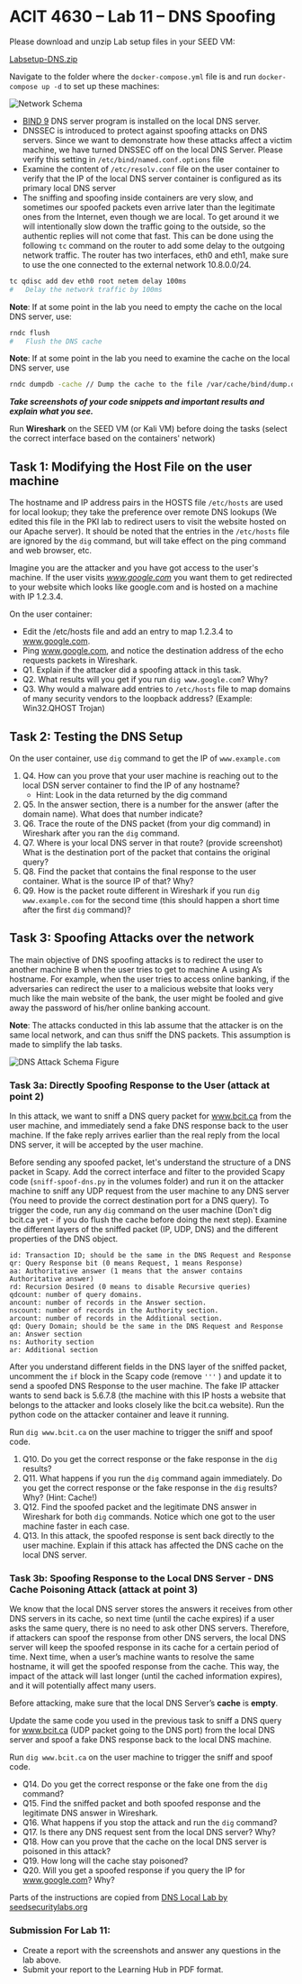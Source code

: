 # ACIT 4630 – Lab 11 – DNS Spoofing

Please download and unzip Lab setup files in your SEED VM: 

[Labsetup-DNS.zip](files/Labsetup-DNS.zip)

Navigate to the folder where the `docker-compose.yml` file is and run `docker-compose up -d` to set up these machines:

![Network Schema](../images/lab10-fig1.jpg)

- [BIND 9](https://bind9.net/) DNS server program is installed on the local DNS server.
- DNSSEC is introduced to protect against spoofing attacks on DNS servers. Since we want to demonstrate how these attacks affect a victim machine, we have turned DNSSEC off on the local DNS Server. Please verify this setting in `/etc/bind/named.conf.options` file
- Examine the content of `/etc/resolv.conf` file on the user container to verify that the IP of the local DNS server container is configured as its primary local DNS server
- The sniffing and spoofing inside containers are very slow, and sometimes our spoofed packets even arrive later than the legitimate ones from the Internet, even though we are local. To get around it we will intentionally slow down the traffic going to the outside, so the authentic replies will not come that fast. This can be done using the following `tc` command on the router to add some delay to the outgoing network traffic. The router has two interfaces, eth0 and eth1, make sure to use the one connected to the external network 10.8.0.0/24.

```sh
tc qdisc add dev eth0 root netem delay 100ms
#   Delay the network traffic by 100ms
```
**Note**: If at some point in the lab you need to empty the cache on the local DNS server, use:

```sh
rndc flush 
#   Flush the DNS cache
```

**Note**: If at some point in the lab you need to examine the cache on the local DNS server, use
```sh
rndc dumpdb -cache // Dump the cache to the file /var/cache/bind/dump.db
```
___Take screenshots of your code snippets and important results and explain what you see.___

Run **Wireshark** on the SEED VM (or Kali VM) before doing the tasks (select the correct interface based on the containers' network)

## Task 1: Modifying the Host File on the user machine

The hostname and IP address pairs in the HOSTS file `/etc/hosts` are used for local lookup; they take the preference over remote DNS lookups (We edited this file in the PKI lab to redirect users to visit the website hosted on our Apache server). It should be noted that the entries in the `/etc/hosts` file are ignored by the `dig` command, but will take effect on the ping command and web browser, etc.

Imagine you are the attacker and you have got access to the user's machine. If the user visits _www.google.com_ you want them to get redirected to your website which looks like google.com and is hosted on a machine with IP 1.2.3.4.

On the user container:

- Edit the /etc/hosts file and add an entry to map 1.2.3.4 to www.google.com.
- Ping www.google.com, and notice the destination address of the echo requests packets in Wireshark.
- Q1. Explain if the attacker did a spoofing attack in this task.
- Q2. What results will you get if you run `dig www.google.com`? Why?
- Q3. Why would a malware add entries to `/etc/hosts` file to map domains of many security vendors to the loopback address? (Example: Win32.QHOST Trojan)


## Task 2: Testing the DNS Setup
On the user container, use `dig` command to get the IP of `www.example.com`

1. Q4. How can you prove that your user machine is reaching out to the local DSN server container to find the IP of any hostname?
    - Hint: Look in the data returned by the dig command
2. Q5. In the answer section, there is a number for the answer (after the domain name). What does that number indicate?
3. Q6. Trace the route of the DNS packet (from your dig command) in Wireshark after you ran the `dig` command. 
4. Q7. Where is your local DNS server in that route? (provide screenshot)
What is the destination port of the packet that contains the original query?
5. Q8. Find the packet that contains the final response to the user container. What is the source IP of that? Why?
6. Q9. How is the packet route different in Wireshark if you run `dig www.example.com` for the second time (this should happen a short time after the first `dig` command)?

## Task 3: Spoofing Attacks over the network

The main objective of DNS spoofing attacks is to redirect the user to another machine B when the user tries to get to machine A using A’s hostname. For example, when the user tries to access online banking, if the adversaries can redirect the user to a malicious website that looks very much like the main website of the bank, the user might be fooled and give away the password of his/her online banking account.

**Note**: The attacks conducted in this lab assume that the attacker is on the same local network, and can thus sniff the DNS packets. This assumption is made to simplify the lab tasks.

![DNS Attack Schema Figure](../images/lab10-fig2.png)

### Task 3a: Directly Spoofing Response to the User (attack at point 2)

In this attack, we want to sniff a DNS query packet for www.bcit.ca from the user machine, and immediately send a fake DNS response back to the user machine. If the fake reply arrives earlier than the real reply from the local DNS server, it will be accepted by the user machine. 

Before sending any spoofed packet, let's understand the structure of a DNS packet in Scapy. Add the correct interface and filter to the provided Scapy code (`sniff-spoof-dns.py` in the volumes folder) and run it on the attacker machine to sniff any UDP request from the user machine to any DNS server (You need to provide the correct destination port for a DNS query). To trigger the code, run any `dig` command on the user machine (Don't dig bcit.ca yet - if you do flush the cache before doing the next step). Examine the different layers of the sniffed packet (IP, UDP, DNS) and the different properties of the DNS object.
```dns
id: Transaction ID; should be the same in the DNS Request and Response
qr: Query Response bit (0 means Request, 1 means Response)
aa: Authoritative answer (1 means that the answer contains Authoritative answer)
rd: Recursion Desired (0 means to disable Recursive queries)
qdcount: number of query domains.
ancount: number of records in the Answer section.
nscount: number of records in the Authority section.
arcount: number of records in the Additional section.
qd: Query Domain; should be the same in the DNS Request and Response
an: Answer section
ns: Authority section
ar: Additional section
```
After you understand different fields in the DNS layer of the sniffed packet, uncomment the `if` block in the Scapy code (remove `'''` ) and update it to send a spoofed DNS Response to the user machine. The fake IP attacker wants to send back is 5.6.7.8 (the machine with this IP hosts a website that belongs to the attacker and looks closely like the bcit.ca website). Run the python code on the attacker container and leave it running.

Run `dig www.bcit.ca` on the user machine to trigger the sniff and spoof code.

1. Q10. Do you get the correct response or the fake response in the `dig` results?
2. Q11. What happens if you run the `dig` command again immediately.  Do you get the correct response or the fake response in the `dig` results? Why? (Hint: Cache!)
3. Q12. Find the spoofed packet and the legitimate DNS answer in Wireshark for both `dig` commands. Notice which one got to the user machine faster in each case.
4. Q13. In this attack, the spoofed response is sent back directly to the user machine. Explain if this attack has affected the DNS cache on the local DNS server.

### Task 3b: Spoofing Response to the Local DNS Server - DNS Cache Poisoning Attack (attack at point 3)
We know that the local DNS server stores the answers it receives from other DNS servers in its cache, so next time (until the cache expires) if a user asks the same query, there is no need to ask other DNS servers. Therefore, if attackers can spoof the response from other DNS servers, the local DNS server will keep the spoofed response in its cache for a certain period of time. Next time, when a user’s machine wants to resolve the same hostname, it will get the spoofed response from the cache. This way, the impact of the attack will last longer (until the cached information expires), and it will potentially affect many users.

Before attacking, make sure that the local DNS Server’s **cache** is **empty**.

Update the same code you used in the previous task to sniff a DNS query for www.bcit.ca (UDP packet going to the DNS port) from the local DNS server and spoof a fake DNS response back to the local DNS machine.

Run `dig www.bcit.ca` on the user machine to trigger the sniff and spoof code.

- Q14. Do you get the correct response or the fake one from the `dig` command?
- Q15. Find the sniffed packet and both spoofed response and the legitimate DNS answer in Wireshark.
- Q16. What happens if you stop the attack and run the `dig` command?
- Q17. Is there any DNS request sent from the local DNS server? Why?
- Q18. How can you prove that the cache on the local DNS server is poisoned in this attack?
- Q19. How long will the cache stay poisoned?
- Q20. Will you get a spoofed response if you query the IP for www.google.com? Why?

Parts of the instructions are copied from [DNS Local Lab by seedsecuritylabs.org](https://seedsecuritylabs.org/Labs_20.04/Files/DNS_Local/DNS_Local.pdf)

### Submission For Lab 11:
- Create a report with the screenshots and answer any questions in the lab above.
- Submit your report to the Learning Hub in PDF format.